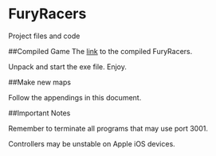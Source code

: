 # FuryRacers
Project files and code

##Compiled Game
The [link](https://github.com/fredrikzkl/FuryRacersCompiled/archive/master.zip) to the compiled FuryRacers.

Unpack and start the exe file. Enjoy.

##Make new maps

Follow the appendings in this document. 

##Important Notes

Remember to terminate all programs that may use port 3001. 

Controllers may be unstable on Apple iOS devices.




